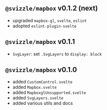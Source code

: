 ## `@svizzle/mapbox` v0.1.2 (next)

- upgraded `mapbox-gl`, `svelte`, `eslint`
- adopted `eslint-plugin-svelte`

## `@svizzle/mapbox` v0.1.1

- `SvgLayer`: set `.SvgLayers` to `display: block`

## `@svizzle/mapbox` v0.1.0

- added `CustomControl.svelte`
- added `Mapbox.svelte`
- added `MapboxglUnsupported.svelte`
- added `SvgLayers.svelte`
- added various utils and docs
